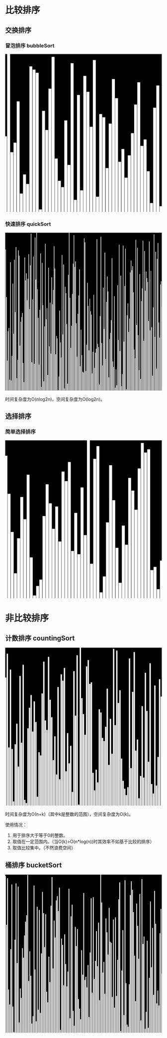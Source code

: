 # 比较排序

## 交换排序

### 冒泡排序 bubbleSort

![bubbleSort](bubbleSort.gif)

### 快速排序 quickSort

![quickSort](quickSort.gif)

时间复杂度为O(nlog2n)，空间复杂度为O(log2n)。

## 选择排序

### 简单选择排序

![selectionSort](selectionSort.gif)

# 非比较排序

## 计数排序 countingSort

![countingSort](countingSort.gif)

时间复杂度为Ο(n+k)（其中k是整数的范围），空间复杂度为O(k)。

使用情况：

1. 用于排序大于等于0的整数。
2. 取值在一定范围内。（当O(k)>O(n*log(n))时其效率不如基于比较的排序）
3. 取值比较集中。（不然浪费空间）

## 桶排序 bucketSort

![bucketSort](bucketSort.gif)